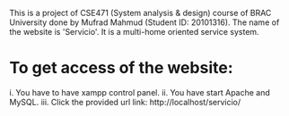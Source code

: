 This is a project of CSE471 (System analysis & design) course of BRAC University done by Mufrad Mahmud (Student ID: 20101316). The name of the website is 'Servicio'. It is a multi-home oriented service system.

# To get access of the website:
i. You have to have xampp control panel.
ii. You have start Apache and MySQL.
iii. Click the provided url link: http://localhost/servicio/ 
